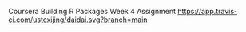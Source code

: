 Coursera Building R Packages Week 4 Assignment
https://app.travis-ci.com/ustcxijing/daidai.svg?branch=main
